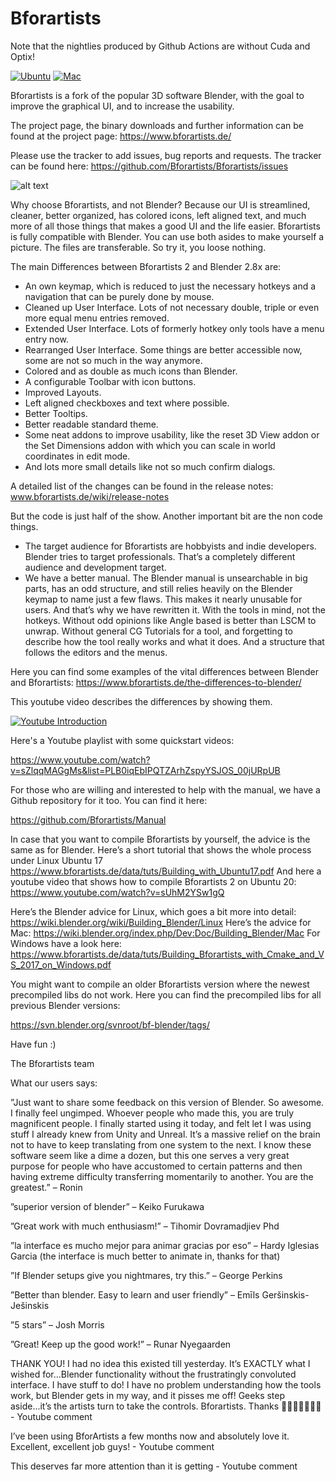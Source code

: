 # Bforartists

Note that the nightlies produced by Github Actions are without Cuda and Optix!

[![Ubuntu](https://github.com/Bforartists/Bforartists/actions/workflows/all_in_one_dir.yml/badge.svg)](https://github.com/Bforartists/Bforartists/actions/workflows/all_in_one_dir.yml)
[![Mac](https://github.com/Bforartists/Bforartists/actions/workflows/mac.yml/badge.svg)](https://github.com/Bforartists/Bforartists/actions/workflows/mac.yml)

Bforartists is a fork of the popular 3D software Blender, with the goal to improve the graphical UI, and to increase the usability.

The project page, the binary downloads and further information can be found at the project page: https://www.bforartists.de/

Please use the tracker to add issues, bug reports and requests. The tracker can be found here: https://github.com/Bforartists/Bforartists/issues

![alt text](https://www.bforartists.de/wp-content/uploads/2020/04/modelingbfa2.jpg)

Why choose Bforartists, and not Blender? Because our UI  is streamlined, cleaner, better organized, has colored icons, left aligned text, and much more of all those things that makes a good UI and the life easier. Bforartists is fully compatible with Blender. You can use both asides to make yourself a picture. The files are transferable. So try it, you loose nothing.

The main Differences between Bforartists 2 and Blender 2.8x are:

- An own keymap, which is reduced to just the necessary hotkeys and a navigation that can be purely done by mouse.
- Cleaned up User Interface. Lots of not necessary double, triple or even more equal menu entries removed.
- Extended User Interface. Lots of formerly hotkey only tools have a menu entry now.
- Rearranged User Interface. Some things are better accessible now, some are not so much in the way anymore.
- Colored and as double as much icons than Blender.
- A configurable Toolbar with icon buttons.
- Improved Layouts.
- Left aligned checkboxes and text where possible.
- Better Tooltips.
- Better readable standard theme.
- Some neat addons to improve usability, like the reset 3D View addon or the Set Dimensions addon with which you can scale in world coordinates in edit mode.
- And lots more small details like not so much confirm dialogs.

A detailed list of the changes can be found in the release notes: www.bforartists.de/wiki/release-notes

But the code is just half of the show. Another important bit are the non code things.

- The target audience for Bforartists are hobbyists and indie developers. Blender tries to target professionals. That’s a completely different audience and development target.
- We have a better manual. The Blender manual is unsearchable in big parts, has an odd structure, and still relies heavily on the Blender keymap to name just a few flaws. This makes it nearly unusable for users. And that’s why we have rewritten it. With the tools in mind, not the hotkeys. Without odd opinions like Angle based is better than LSCM to unwrap. Without general CG Tutorials for a tool, and forgetting to describe how the tool really works and what it does. And a structure that follows the editors and the menus.

Here you can find some examples of the vital differences between Blender and Bforartists: https://www.bforartists.de/the-differences-to-blender/

This youtube video describes the differences by showing them.

[![Youtube Introduction](https://img.youtube.com/vi/xAJQsKRi3sY/0.jpg)](https://www.youtube.com/watch?v=xAJQsKRi3sY)

Here's a Youtube playlist with some quickstart videos:

https://www.youtube.com/watch?v=sZlqqMAGgMs&list=PLB0iqEbIPQTZArhZspyYSJOS_00jURpUB

For those who are willing and interested to help with the manual, we have a Github repository for it too. You can find it here: 

https://github.com/Bforartists/Manual

In case that you want to compile Bforartists by yourself, the advice is the same as for Blender. Here’s a short tutorial that shows the whole process under Linux Ubuntu 17 https://www.bforartists.de/data/tuts/Building_with_Ubuntu17.pdf
And here a youtube video that shows how to compile Bforartists 2 on Ubuntu 20: https://www.youtube.com/watch?v=sUhM2YSw1gQ

Here’s the Blender advice for Linux, which goes a bit more into detail: https://wiki.blender.org/wiki/Building_Blender/Linux
Here’s the advice for Mac: https://wiki.blender.org/index.php/Dev:Doc/Building_Blender/Mac
For Windows have a look here: https://www.bforartists.de/data/tuts/Building_Bforartists_with_Cmake_and_VS_2017_on_Windows.pdf

You might want to compile an older Bforartists version where the newest precompiled libs do not work. Here you can find the precompiled libs for all previous Blender versions:

https://svn.blender.org/svnroot/bf-blender/tags/

Have fun :)

The Bforartists team

What our users says:

”Just want to share some feedback on this version of Blender. So awesome. I finally feel ungimped. Whoever people who made this, you are truly magnificent people. I finally started using it today, and felt let I was using stuff I already knew from Unity and Unreal. It’s a massive relief on the brain not to have to keep translating from one system to the next. I know these software seem like a dime a dozen, but this one serves a very great purpose for people who have accustomed to certain patterns and then having extreme difficulty transferring momentarily to another. You are the greatest.” – Ronin

”superior version of blender” – Keiko Furukawa

”Great work with much enthusiasm!” – Tihomir Dovramadjiev Phd

”la interface es mucho mejor para animar gracias por eso” – Hardy Iglesias Garcia (the interface is much better to animate in, thanks for that)

”If Blender setups give you nightmares, try this.” – George Perkins

”Better than blender. Easy to learn and user friendly” – Emīls Geršinskis-Ješinskis

”5 stars” – Josh Morris

”Great! Keep up the good work!” – Runar Nyegaarden

THANK YOU! I had no idea this existed till yesterday. It’s EXACTLY what I wished for...Blender functionality without the frustratingly convoluted interface. I have stuff to do! I have no problem understanding how the tools work, but Blender gets in my way, and it pisses me off! Geeks step aside...it’s the artists turn to take the controls. Bforartists. Thanks 🙏🍷🎩🎩🎩🎩🎩 - Youtube comment

I’ve been using BforArtists a few months now and absolutely love it. Excellent, excellent job guys! - Youtube comment

This deserves far more attention than it is getting - Youtube comment






